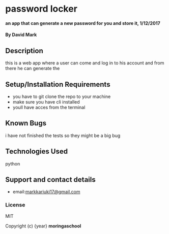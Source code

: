 # password locker

#### an app that can generate a new password for you and store it, 1/12/2017

#### By **David Mark**

## Description

this is a web app where a user can come and log in to his account and from there he can generate the

## Setup/Installation Requirements

* you have to git clone the repo to your machine
* make sure you have cli installed
* youll have acces from the terminal




## Known Bugs

i have not finished the tests so they might be a big bug
## Technologies Used

python
## Support and contact details

* email:markkariuki17@gmail.com
### License

MIT

Copyright (c) {year} **moringaschool**
